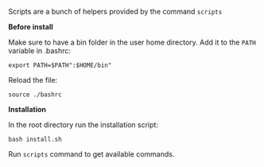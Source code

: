 Scripts are a bunch of helpers provided by the command `scripts`

<b>Before install</b>

Make sure to have a bin folder in the user home directory. Add it to the `PATH` variable in .bashrc:

`export PATH=$PATH":$HOME/bin"`

Reload the file:

`source ./bashrc`

<b>Installation</b>

In the root directory run the installation script:

`bash install.sh`

Run `scripts` command to get available commands.